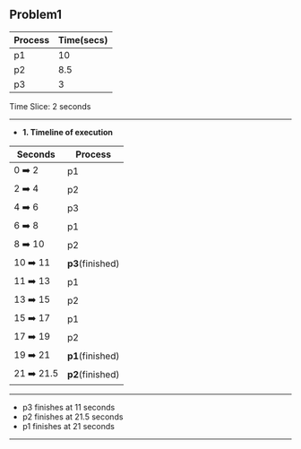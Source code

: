 Problem1
--------
|Process|Time(secs)|
|-------|----------|
|p1|10|
|p2|8.5|
|p3|3| 
Time Slice: 2 seconds

***************************
* **1. Timeline of execution**

|Seconds|Process|
|-------|-------|
|0 :arrow_right: 2|p1|
|2 :arrow_right: 4|p2|
|4 :arrow_right: 6|p3|
|6 :arrow_right: 8|p1|
|8 :arrow_right: 10|p2|
|10 :arrow_right: 11|**p3**(finished)|
|11 :arrow_right: 13|p1|
|13 :arrow_right: 15|p2|
|15 :arrow_right: 17|p1|
|17 :arrow_right: 19|p2|
|19 :arrow_right: 21|**p1**(finished)|
|21 :arrow_right: 21.5|**p2**(finished)|

***************************

* p3 finishes at 11 seconds
* p2 finishes at 21.5 seconds
* p1 finishes at 21 seconds

***************************
